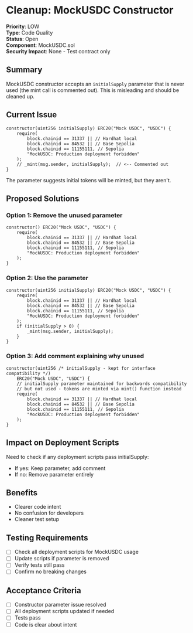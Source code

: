 # Cleanup: MockUSDC Constructor

**Priority**: LOW  
**Type**: Code Quality  
**Status**: Open  
**Component**: MockUSDC.sol  
**Security Impact**: None - Test contract only

## Summary

MockUSDC constructor accepts an `initialSupply` parameter that is never used (the mint call is commented out). This is misleading and should be cleaned up.

## Current Issue

```solidity
constructor(uint256 initialSupply) ERC20("Mock USDC", "USDC") {
    require(
        block.chainid == 31337 || // Hardhat local
        block.chainid == 84532 || // Base Sepolia
        block.chainid == 11155111, // Sepolia
        "MockUSDC: Production deployment forbidden"
    );
    // _mint(msg.sender, initialSupply);  // <-- Commented out
}
```

The parameter suggests initial tokens will be minted, but they aren't.

## Proposed Solutions

### Option 1: Remove the unused parameter

```solidity
constructor() ERC20("Mock USDC", "USDC") {
    require(
        block.chainid == 31337 || // Hardhat local
        block.chainid == 84532 || // Base Sepolia
        block.chainid == 11155111, // Sepolia
        "MockUSDC: Production deployment forbidden"
    );
}
```

### Option 2: Use the parameter

```solidity
constructor(uint256 initialSupply) ERC20("Mock USDC", "USDC") {
    require(
        block.chainid == 31337 || // Hardhat local
        block.chainid == 84532 || // Base Sepolia
        block.chainid == 11155111, // Sepolia
        "MockUSDC: Production deployment forbidden"
    );
    if (initialSupply > 0) {
        _mint(msg.sender, initialSupply);
    }
}
```

### Option 3: Add comment explaining why unused

```solidity
constructor(uint256 /* initialSupply - kept for interface compatibility */)
    ERC20("Mock USDC", "USDC") {
    // initialSupply parameter maintained for backwards compatibility
    // but not used - tokens are minted via mint() function instead
    require(
        block.chainid == 31337 || // Hardhat local
        block.chainid == 84532 || // Base Sepolia
        block.chainid == 11155111, // Sepolia
        "MockUSDC: Production deployment forbidden"
    );
}
```

## Impact on Deployment Scripts

Need to check if any deployment scripts pass initialSupply:

- If yes: Keep parameter, add comment
- If no: Remove parameter entirely

## Benefits

- Clearer code intent
- No confusion for developers
- Cleaner test setup

## Testing Requirements

- [ ] Check all deployment scripts for MockUSDC usage
- [ ] Update scripts if parameter is removed
- [ ] Verify tests still pass
- [ ] Confirm no breaking changes

## Acceptance Criteria

- [ ] Constructor parameter issue resolved
- [ ] All deployment scripts updated if needed
- [ ] Tests pass
- [ ] Code is clear about intent
